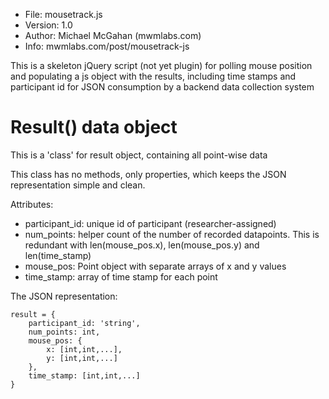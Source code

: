  * File:        mousetrack.js
 * Version:     1.0
 * Author:      Michael McGahan (mwmlabs.com)
 * Info:        mwmlabs.com/post/mousetrack-js

This is a skeleton jQuery script (not yet plugin) for polling mouse position
and populating a js object with the results, including time stamps and
participant id for JSON consumption by a backend data collection system

# Result() data object

This is a 'class' for result object, containing all point-wise data

This class has no methods, only properties, which keeps the JSON
representation simple and clean.

Attributes:
* participant_id: unique id of participant (researcher-assigned)
* num_points: helper count of the number of recorded datapoints.
This is redundant with len(mouse_pos.x), len(mouse_pos.y) and len(time_stamp)
* mouse_pos: Point object with separate arrays of x and y values
* time_stamp: array of time stamp for each point

The JSON representation:

    result = {
        participant_id: 'string',
        num_points: int,
        mouse_pos: {
            x: [int,int,...],
            y: [int,int,...]
        },
        time_stamp: [int,int,...]
    }
